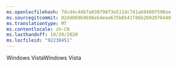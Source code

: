 ```yaml
---
ms.openlocfilehash: 7dc44c44b7a030798f3e511dc741ab9400f590ae
ms.sourcegitcommit: 02dd069b9696eb4eee675b6541f86b2602076448
ms.translationtype: MT
ms.contentlocale: zh-CN
ms.lasthandoff: 10/20/2020
ms.locfileid: "92230451"
---
```

<span data-ttu-id="6d542-101">Windows Vista</span><span class="sxs-lookup"><span data-stu-id="6d542-101">Windows Vista</span></span>